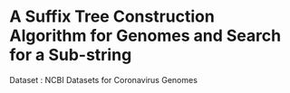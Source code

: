 # A Suffix Tree Construction Algorithm for Genomes and Search for a Sub-string
Dataset :  NCBI Datasets for Coronavirus Genomes

